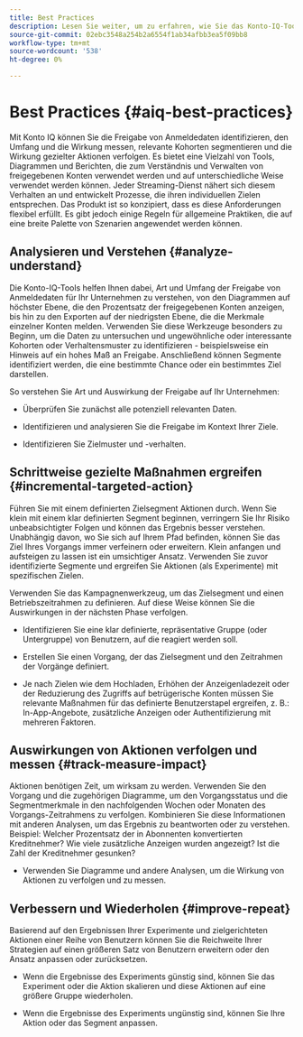 ```yaml
---
title: Best Practices
description: Lesen Sie weiter, um zu erfahren, wie Sie das Konto-IQ-Tool besser nutzen können.
source-git-commit: 02ebc3548a254b2a6554f1ab34afbb3ea5f09bb8
workflow-type: tm+mt
source-wordcount: '538'
ht-degree: 0%

---
```


# Best Practices {#aiq-best-practices}

Mit Konto IQ können Sie die Freigabe von Anmeldedaten identifizieren, den Umfang und die Wirkung messen, relevante Kohorten segmentieren und die Wirkung gezielter Aktionen verfolgen. Es bietet eine Vielzahl von Tools, Diagrammen und Berichten, die zum Verständnis und Verwalten von freigegebenen Konten verwendet werden und auf unterschiedliche Weise verwendet werden können. Jeder Streaming-Dienst nähert sich diesem Verhalten an und entwickelt Prozesse, die ihren individuellen Zielen entsprechen. Das Produkt ist so konzipiert, dass es diese Anforderungen flexibel erfüllt.  Es gibt jedoch einige Regeln für allgemeine Praktiken, die auf eine breite Palette von Szenarien angewendet werden können.

## Analysieren und Verstehen {#analyze-understand}

Die Konto-IQ-Tools helfen Ihnen dabei, Art und Umfang der Freigabe von Anmeldedaten für Ihr Unternehmen zu verstehen, von den Diagrammen auf höchster Ebene, die den Prozentsatz der freigegebenen Konten anzeigen, bis hin zu den Exporten auf der niedrigsten Ebene, die die Merkmale einzelner Konten melden. Verwenden Sie diese Werkzeuge besonders zu Beginn, um die Daten zu untersuchen und ungewöhnliche oder interessante Kohorten oder Verhaltensmuster zu identifizieren - beispielsweise ein Hinweis auf ein hohes Maß an Freigabe. Anschließend können Segmente identifiziert werden, die eine bestimmte Chance oder ein bestimmtes Ziel darstellen.

So verstehen Sie Art und Auswirkung der Freigabe auf Ihr Unternehmen:

* Überprüfen Sie zunächst alle potenziell relevanten Daten.

* Identifizieren und analysieren Sie die Freigabe im Kontext Ihrer Ziele.

* Identifizieren Sie Zielmuster und -verhalten.

## Schrittweise gezielte Maßnahmen ergreifen {#incremental-targeted-action}

Führen Sie mit einem definierten Zielsegment Aktionen durch. Wenn Sie klein mit einem klar definierten Segment beginnen, verringern Sie Ihr Risiko unbeabsichtigter Folgen und können das Ergebnis besser verstehen. Unabhängig davon, wo Sie sich auf Ihrem Pfad befinden, können Sie das Ziel Ihres Vorgangs immer verfeinern oder erweitern.
Klein anfangen und aufsteigen zu lassen ist ein umsichtiger Ansatz. Verwenden Sie zuvor identifizierte Segmente und ergreifen Sie Aktionen (als Experimente) mit spezifischen Zielen.

Verwenden Sie das Kampagnenwerkzeug, um das Zielsegment und einen Betriebszeitrahmen zu definieren. Auf diese Weise können Sie die Auswirkungen in der nächsten Phase verfolgen.

* Identifizieren Sie eine klar definierte, repräsentative Gruppe (oder Untergruppe) von Benutzern, auf die reagiert werden soll.

* Erstellen Sie einen Vorgang, der das Zielsegment und den Zeitrahmen der Vorgänge definiert.

* Je nach Zielen wie dem Hochladen, Erhöhen der Anzeigenladezeit oder der Reduzierung des Zugriffs auf betrügerische Konten müssen Sie relevante Maßnahmen für das definierte Benutzerstapel ergreifen, z. B.: In-App-Angebote, zusätzliche Anzeigen oder Authentifizierung mit mehreren Faktoren.

<!--If necessary, gauge the affect [by measuring the impact of actions taken](#track-measure-impact).-->

## Auswirkungen von Aktionen verfolgen und messen {#track-measure-impact}

Aktionen benötigen Zeit, um wirksam zu werden. Verwenden Sie den Vorgang und die zugehörigen Diagramme, um den Vorgangsstatus und die Segmentmerkmale in den nachfolgenden Wochen oder Monaten des Vorgangs-Zeitrahmens zu verfolgen. Kombinieren Sie diese Informationen mit anderen Analysen, um das Ergebnis zu beantworten oder zu verstehen. Beispiel: Welcher Prozentsatz der in Abonnenten konvertierten Kreditnehmer? Wie viele zusätzliche Anzeigen wurden angezeigt? Ist die Zahl der Kreditnehmer gesunken?

* Verwenden Sie Diagramme und andere Analysen, um die Wirkung von Aktionen zu verfolgen und zu messen.

## Verbessern und Wiederholen {#improve-repeat}

Basierend auf den Ergebnissen Ihrer Experimente und zielgerichteten Aktionen einer Reihe von Benutzern können Sie die Reichweite Ihrer Strategien auf einen größeren Satz von Benutzern erweitern oder den Ansatz anpassen oder zurücksetzen.

* Wenn die Ergebnisse des Experiments günstig sind, können Sie das Experiment oder die Aktion skalieren und diese Aktionen auf eine größere Gruppe wiederholen.

* Wenn die Ergebnisse des Experiments ungünstig sind, können Sie Ihre Aktion oder das Segment anpassen.

<!--

Best Practices
Account IQ enables you to maximize your business ROI, and eventually grow your subscribers and revenue by understanding subscriber usage patterns and password sharing. Read on to know how you can make the best use of Account IQ to manage credential sharing.

Analyze and understand
Authorized access of streaming services generates vast sums of data representing user activity. Use Account IQ analytics tools to explore the data and identify interesting cohorts or behavioral patterns that indicate sharing. Then, segments representing a particular opportunity or objective can be identified.

To understand nature and impact of sharing on your business:

Use Account IQ to access all relevant data.

Identify and analyze sharing in the context of your objectives.

Identify patterns and behavior to target.

Take targeted incremental action
To start small and ramp up is a prudent approach. Use previously identified segments, and take actions (as experiments) with specific objectives.

Identify a well-defined, representative subset of users in the segment to act on.

Depending on objectives such as upselling, increasing ad load, or mitigating access to fraudulent accounts, take relevant actions to include customer messaging or offers, extra ads, or requiring multi-factor authentication.

Target users are likely to respond to offers to upgrade and pay for sharing.

Align enterprise stakeholders to update strategy, such as:

Revisit partner agreements to enlist cooperation or concessions.

Simplify access and enhance the user experience for good customers.

Mitigate sharing by limiting access to obvious moochers.

If necessary, gauge the affect by measuring the impact of actions taken.

Track and measure the impact of actions
Once you have acted on some set of users within a segment, it is important to measure the effect of those actions over a subsequent period of weeks or months. For example, you would want to understand:

What percentage of borrowers converted to subscribers?

How many additional ads were viewed?

Did the number of borrowers decrease?

Account IQ's sophisticated machine learning based models help you analyze and measure the impacts of your experiments (or actions).

Improve and repeat
Based on the outcomes of your experiments and targeted actions on small groups of users, you can expand the reach of your strategies to rest of the user segment or reset the strategy and audience to act on.

Based on the usage insights from risk indices, sharing levels, and usage patterns, you can create experiments (or operations) and tailor your actions for strategic goals or desired outcomes.

If the results of the experiment are favorable, then you can scale up the experiment, and repeat those actions on a larger group.

If the results of the experiment are unfavorable, then you can adjust your action or the experiment group.

Therefore, understanding, acting, and tracking are the keys to optimally mitigate and manage credential sharing in your subscribers.
-->
